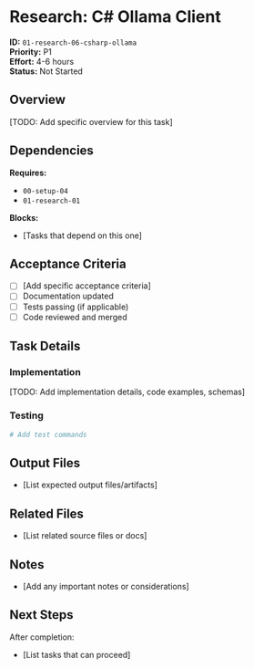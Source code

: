# Research: C# Ollama Client

**ID:** `01-research-06-csharp-ollama`  
**Priority:** P1  
**Effort:** 4-6 hours  
**Status:** Not Started

## Overview

[TODO: Add specific overview for this task]

## Dependencies

**Requires:**
- `00-setup-04`
- `01-research-01`

**Blocks:**
- [Tasks that depend on this one]

## Acceptance Criteria

- [ ] [Add specific acceptance criteria]
- [ ] Documentation updated
- [ ] Tests passing (if applicable)
- [ ] Code reviewed and merged

## Task Details

### Implementation

[TODO: Add implementation details, code examples, schemas]

### Testing

```bash
# Add test commands
```

## Output Files

- [List expected output files/artifacts]

## Related Files

- [List related source files or docs]

## Notes

- [Add any important notes or considerations]

## Next Steps

After completion:
- [List tasks that can proceed]
